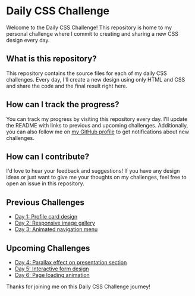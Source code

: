 # Daily CSS Challenge

Welcome to the Daily CSS Challenge! This repository is home to my personal challenge where I commit to creating and sharing a new CSS design every day.

## What is this repository?

This repository contains the source files for each of my daily CSS challenges. Every day, I'll create a new design using only HTML and CSS and share the code and the final result right here.

## How can I track the progress?

You can track my progress by visiting this repository every day. I'll update the README with links to previous and upcoming challenges. Additionally, you can also follow me on [my GitHub profile](https://github.com/yourusername) to get notifications about new challenges.

## How can I contribute?

I'd love to hear your feedback and suggestions! If you have any design ideas or just want to give me your thoughts on my challenges, feel free to open an issue in this repository.

## Previous Challenges

- [Day 1: Profile card design](challenges/day-01)
- [Day 2: Responsive image gallery](challenges/day-02)
- [Day 3: Animated navigation menu](challenges/day-03)

## Upcoming Challenges

- [Day 4: Parallax effect on presentation section](challenges/day-04)
- [Day 5: Interactive form design](challenges/day-05)
- [Day 6: Page loading animation](challenges/day-06)

Thanks for joining me on this Daily CSS Challenge journey!
